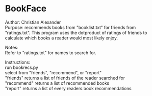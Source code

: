# BookFace
Author: Christian Alexander
<br />
Purpose: recommends books from "booklist.txt" for friends from "ratings.txt". This program uses the dotproduct of ratings of friends to calculate which books a reader would most likely enjoy.
<br />

Notes:
<br />
Refer to "ratings.txt" for names to search for.
<br />

Instructions:
<br />
run bookrecs.py
<br />
select from "friends", "recommend", or "report"
<br />
"friends" returns a list of friends of the reader searched for
<br />
"recommend" returns a list of recommended books
<br />
"report" returns a list of every readers book recommendations




